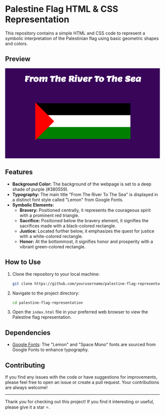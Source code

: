 # Palestine Flag HTML & CSS Representation

This repository contains a simple HTML and CSS code to represent a symbolic interpretation of the Palestinian flag using basic geometric shapes and colors.

## Preview

![Palestine Flag Representation](https://github.com/U4College/Palestine-flag/blob/main/preview.png.png)


## Features

- **Background Color:** The background of the webpage is set to a deep shade of purple (#380559).
- **Typography:** The main title "From The River To The Sea" is displayed in a distinct font style called "Lemon" from Google Fonts.
- **Symbolic Elements:**
  - **Bravery:** Positioned centrally, it represents the courageous spirit with a prominent red triangle.
  - **Sacrifice:** Positioned below the bravery element, it signifies the sacrifices made with a black-colored rectangle.
  - **Justice:** Located further below, it emphasizes the quest for justice with a white-colored rectangle.
  - **Honor:** At the bottommost, it signifies honor and prosperity with a vibrant green-colored rectangle.

## How to Use

1. Clone the repository to your local machine:

   ```bash
   git clone https://github.com/yourusername/palestine-flag-representation.git
   ```

2. Navigate to the project directory:

   ```bash
   cd palestine-flag-representation
   ```

3. Open the `index.html` file in your preferred web browser to view the Palestine flag representation.

## Dependencies

- [Google Fonts](https://fonts.google.com/): The "Lemon" and "Space Mono" fonts are sourced from Google Fonts to enhance typography.

## Contributing

If you find any issues with the code or have suggestions for improvements, please feel free to open an issue or create a pull request. Your contributions are always welcome!

---

Thank you for checking out this project! If you find it interesting or useful, please give it a star ⭐.
